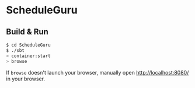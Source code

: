 # ScheduleGuru #

## Build & Run ##

```sh
$ cd ScheduleGuru
$ ./sbt
> container:start
> browse
```

If `browse` doesn't launch your browser, manually open [http://localhost:8080/](http://localhost:8080/) in your browser.
